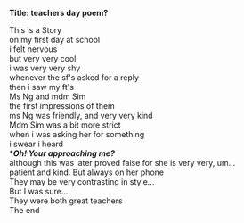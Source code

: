 **Title: teachers day poem?**</br>

This is a Story</br>
on my first day at school</br>
i felt nervous</br>
but very very cool</br>
i was very very shy</br>
whenever the sf's asked for a reply</br>
then i saw my ft's</br>
Ms Ng and mdm Sim</br>
the first impressions of them</br>
ms Ng was friendly, and very very kind</br>
Mdm Sim was a bit more strict </br>
when i was asking her for something</br>
i swear i heard</br>
****Oh! Your approaching me?***</br>
although this was later proved false for she is very very, um... </br>
patient and kind. But always on her phone</br>
They may be very contrasting in style...</br>
But I was sure...</br>
They were both great teachers</br>
The end</br>
